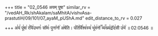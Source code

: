 +++
title = "02_0546 अयम् पूषा"
similar_rv = "/vedAH_Rk/shAkalam/saMhitA/vishvAsa-prastutiH/09/101/07_ayaM_pUShA.md"
edit_distance_to_rv = 0.027

+++
अ꣣यं꣢ पू꣣षा꣢ र꣣यि꣢उभगः꣣ सो꣡मः꣢ पुना꣣नो꣢ अ꣢र्षति। प꣡ति꣣र्वि꣡श्व꣢स्य꣣ भू꣡म꣢नो꣣꣬ व्य꣢꣯ख्य꣣द्रो꣡द꣢सी उ꣣भे꣢ ॥ 02:0546 ॥

<div class="js_include " url="/vedAH_Rk/shAkalam/saMhitA/vishvAsa-prastutiH/09/101/07_ayaM_pUShA.md"  newLevelForH1="2" title="विश्वास-शाकल-प्रस्तुतिः"  > </div>